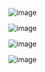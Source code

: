 ![image](https://github.com/richpob/fabric-samples/assets/133718913/57ce7204-5495-4a50-aeb0-cd83134878d4)

![image](https://github.com/richpob/fabric-samples/assets/133718913/ae643bd9-7b99-4116-a190-5f99caed6b37)

![image](https://github.com/richpob/fabric-samples/assets/133718913/e32e3251-6c86-4415-982a-0e2be42ba71c)

![image](https://github.com/richpob/fabric-samples/assets/133718913/1a05aa83-6218-40df-ac42-2e3aab9c55e1)
